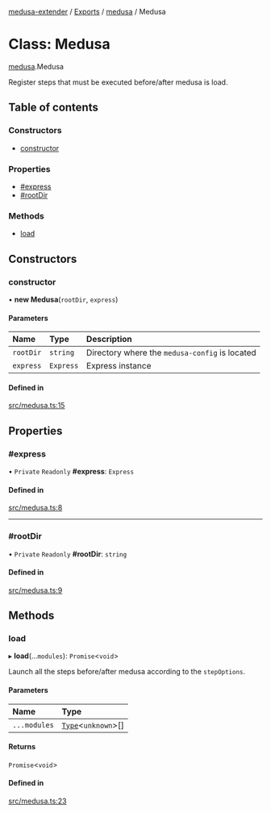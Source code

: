[medusa-extender](../README.md) / [Exports](../modules.md) / [medusa](../modules/medusa.md) / Medusa

# Class: Medusa

[medusa](../modules/medusa.md).Medusa

Register steps that must be executed before/after medusa is load.

## Table of contents

### Constructors

- [constructor](medusa.Medusa.md#constructor)

### Properties

- [#express](medusa.Medusa.md##express)
- [#rootDir](medusa.Medusa.md##rootdir)

### Methods

- [load](medusa.Medusa.md#load)

## Constructors

### constructor

• **new Medusa**(`rootDir`, `express`)

#### Parameters

| Name | Type | Description |
| :------ | :------ | :------ |
| `rootDir` | `string` | Directory where the `medusa-config` is located |
| `express` | `Express` | Express instance |

#### Defined in

[src/medusa.ts:15](https://github.com/adrien2p/medusa-extender/blob/68158f9/src/medusa.ts#L15)

## Properties

### #express

• `Private` `Readonly` **#express**: `Express`

#### Defined in

[src/medusa.ts:8](https://github.com/adrien2p/medusa-extender/blob/68158f9/src/medusa.ts#L8)

___

### #rootDir

• `Private` `Readonly` **#rootDir**: `string`

#### Defined in

[src/medusa.ts:9](https://github.com/adrien2p/medusa-extender/blob/68158f9/src/medusa.ts#L9)

## Methods

### load

▸ **load**(...`modules`): `Promise`<`void`\>

Launch all the steps before/after medusa according to the `stepOptions`.

#### Parameters

| Name | Type |
| :------ | :------ |
| `...modules` | [`Type`](../interfaces/types.Type.md)<`unknown`\>[] |

#### Returns

`Promise`<`void`\>

#### Defined in

[src/medusa.ts:23](https://github.com/adrien2p/medusa-extender/blob/68158f9/src/medusa.ts#L23)
